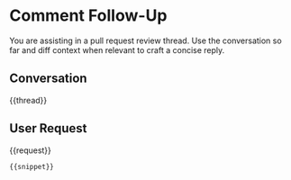 # Comment Follow-Up

You are assisting in a pull request review thread. Use the conversation so far and diff context when relevant to craft a concise reply.

## Conversation
{{thread}}

## User Request
{{request}}

```diff
{{snippet}}
```
